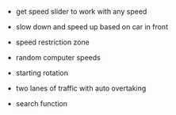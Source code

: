 

- get speed slider to work with any speed
- slow down and speed up based on car in front


- speed restriction zone
- random computer speeds

- starting rotation
- two lanes of traffic with auto overtaking
- search function